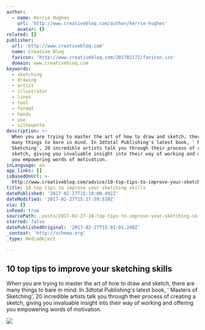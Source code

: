 ```yaml
---
author:
  - name: Kerrie Hughes
    url: 'http://www.creativebloq.com/author/kerrie-hughes'
    avatar: {}
related: []
publisher:
  url: 'http://www.creativebloq.com'
  name: Creative Bloq
  favicon: 'http://www.creativebloq.com/201702172/favicon.ico'
  domain: www.creativebloq.com
keywords:
  - sketching
  - drawing
  - artist
  - illustrator
  - lines
  - tool
  - format
  - hands
  - use
  - silhouette
description: >-
  When you are trying to master the art of how to draw and sketch, there are
  many things to bare in mind. In 3dtotal Publishing's latest book, ' Masters of
  Sketching', 20 incredible artists talk you through their process of creating a
  sketch, giving you invaluable insight into their way of working and offering
  you empowering words of motivation.
inLanguage: en
app_links: []
isBasedOnUrl: >-
  http://www.creativebloq.com/advice/10-top-tips-to-improve-your-sketching-skills
title: 10 top tips to improve your sketching skills
datePublished: '2017-02-27T15:18:00.492Z'
dateModified: '2017-02-27T15:17:59.520Z'
via: {}
inFeed: true
sourcePath: _posts/2017-02-27-10-top-tips-to-improve-your-sketching-skills.md
starred: false
datePublishedOriginal: '2017-02-27T15:01:01.248Z'
_context: 'http://schema.org'
_type: MediaObject

---
```

<article style=""><h1>10 top tips to improve your sketching skills</h1><p>When you are trying to master the art of how to draw and sketch, there are many things to bare in mind. In 3dtotal Publishing's latest book, ' Masters of Sketching', 20 incredible artists talk you through their process of creating a sketch, giving you invaluable insight into their way of working and offering you empowering words of motivation.</p><img src="http://cdn.mos.cms.futurecdn.net/3TmJamMguiS2B5tLbtKKt9-1200-80.jpg" /></article>